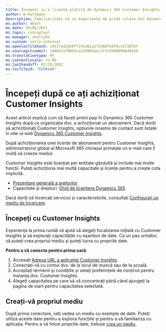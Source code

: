 ```yaml
---
title: Începeți cu o licență plătită de Dynamics 365 Customer Insights
author: m-hartmann
description: Familiarizați-vă cu experiența de primă rulare din Dynamics 365 Customer Insights și explorați capacitățile sale.
ms.author: mhart
ms.date: 10/05/2021
ms.topic: conceptual
ms.manager: shellyha
ms.custom: intro-internal
ms.openlocfilehash: c9517ed2b50ff37e361a27538dfb9f9ccbf3df8f
ms.sourcegitcommit: 1946d7af0bd2ca216885bec3c5c95009996d9a28
ms.translationtype: HT
ms.contentlocale: ro-RO
ms.lasthandoff: 02/25/2022
ms.locfileid: "8350146"
---
```

# <a name="get-started-after-purchasing-customer-insights"></a>Începeți după ce ați achiziționat Customer Insights

Acest articol explică cum să faceți primii pași în Dynamics 365 Customer Insights după ce organizația dvs. a achiziționat un abonament. Dacă doriți să achiziționați Customer Insights, opțiunile noastre de contact sunt listate în site-ul web [Dynamics 365 Customer Insights](https://dynamics.microsoft.com/ai/customer-insights/). 

După achiziționarea unei licențe de abonament pentru Customer Insights, administratorul global al Microsoft 365 chiriașul primește un e-mail care îl invită să creeze mediul. 

Customer Insights este licențiat per entitate găzduită și include mai multe funcții. Puteți achiziționa mai multă capacitate și licențe pentru a crește cota implicită. 
- [Prezentare generală a prețurilor](https://dynamics.microsoft.com/ai/customer-insights/pricing/)
- Capacitate și drepturi: [Ghid de licențiere Dynamics 365](https://go.microsoft.com/fwlink/?LinkId=866544)

Dacă doriți să încercați serviciul și caracteristicile, consultați [Configurați un mediu de încercare](trial-signup.md).

## <a name="start-with-customer-insights"></a>Începeți cu Customer Insights

Experiența la prima rundă vă ajută să alegeți focalizarea inițială cu Customer Insights și să explorați capacitățile cu eșantion de date. Ca un pas următor, vă puteți crea propriul mediu și puteți lucra cu propriile date.

**Pentru a vă conecta pentru prima oară**:

1. Accesați [Adresa URL a aplicației Customer Insights](https://home.ci.ai.dynamics.com).
1. Conectați-vă cu contul dvs. de la locul de muncă sau de la școală. 
1. Acceptați termenii și condițiile și setați preferințele de conținut pentru instanța dvs. Customer Insights.
1. Alegeți capacitatea pe care să vă concentrați până când ajungeți la pagina de start pentru capacitatea selectată.

## <a name="create-your-own-environment"></a>Creați-vă propriul mediu

După prima conectare, veți vedea un mediu cu exemple de date. Puteți utiliza aceste date pentru a explora funcțiile și pentru a vă familiariza cu aplicația. Pentru a vă folosi propriile date, trebuie [crea un mediu](audience-insights/get-started-paid.md).



